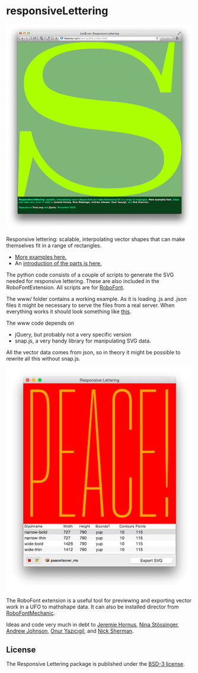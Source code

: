 # responsiveLettering

![Responsive Lettering](responsiveLettering_screen.jpg)

Responsive lettering: scalable, interpolating vector shapes that can make themselves fit in a range of rectangles.

* <a href="http://letterror.com/dev/mathshapes/">More examples here.</a>
* An <a href="http://letterror.github.io/responsiveLettering/www/introduction.html">introduction of the parts is here.</a>

The python code consists of a couple of scripts to generate the SVG needed for responsive lettering. These are also included in the RoboFontExtension. All scripts are for <a href="http://doc.robofont.com">RoboFont</a>.

The www/ folder contains a working example. As it is loading .js and .json files it might be necessary to serve the files from a real server. When everything works it should look something like <a href="http://letterror.github.io/responsiveLettering/www/index.html">this</a>.

The www code depends on

 * jQuery, but probably not a very specific version
 * snap.js, a very handy library for manipulating SVG data.

All the vector data comes from json, so in theory it might be possible to rewrite all this without snap.js. 

![RoboFont Extension](RoboFontMathShapeExporter_screen.gif)

The RoboFont extension is a useful tool for previewing and exporting vector work in a UFO to mathshape data. It can also be installed director from <a href="http://www.robofontmechanic.com">RoboFontMechanic</a>.

Ideas and code very much in debt to <a href="http://www.typosansplomb.com/ResponsiveInterpolation/" target="_new">Jeremie Hornus</a>, <a href="http://typologic.nl/news/live-font-interpolation-with-svg/" target="_new">Nina Stössinger</a>, <a href="http://alistapart.com/article/live-font-interpolation-on-the-web" target="_new">Andrew Johnson</a>, <a href="http://onuryazicigil.com" target="_new">Onur Yazıcıgil</a>, and <a href="http://nicksherman.com" target="_new">Nick Sherman</a>.

## License

The Responsive Lettering package is published under the [BSD-3 license](http://opensource.org/licenses/BSD-3-Clause).
